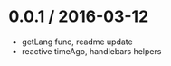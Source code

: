 
0.0.1 / 2016-03-12
==================

  * getLang func, readme update
  * reactive timeAgo, handlebars helpers



